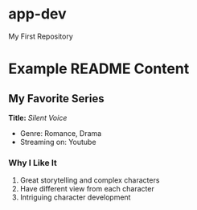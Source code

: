 # app-dev
My First Repository
# Example README Content

## My Favorite Series
**Title:** *Silent Voice*
- Genre: Romance, Drama
- Streaming on: Youtube

### Why I Like It
1. Great storytelling and complex characters
2. Have different view from each character
3. Intriguing character development
